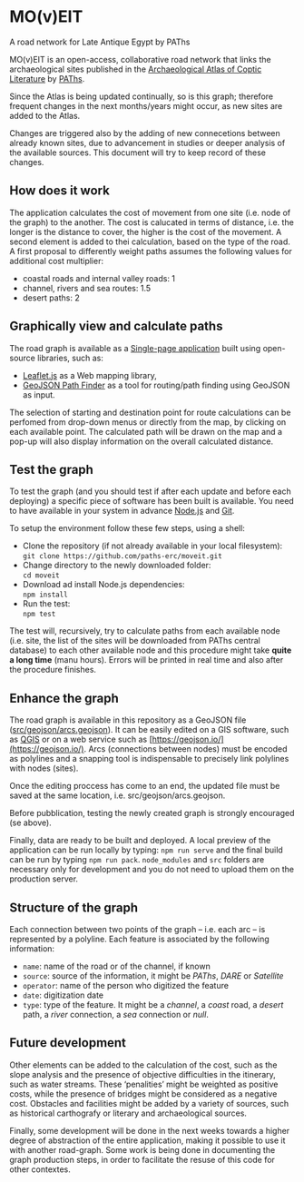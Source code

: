 # MO(v)EIT
A road network for Late Antique Egypt by PAThs

MO(v)EIT is an open-access, collaborative road network that links the archaeological sites published in the [Archaeological Atlas of Coptic Literature](https://atlas.paths-erc.eu) by [PAThs](http://paths.uniroma1.it).

Since the Atlas is being updated continually, so is this graph; therefore frequent changes in the next months/years might occur, as new sites are added to the Atlas.

Changes are triggered also by the adding of new connecetions between already known sites, due to advancement in studies or deeper analysis of the available sources. This document will try to keep record of these changes.

## How does it work
The application calculates the cost of movement from one site (i.e. node of the graph) to the another. The cost is calucated in terms of distance, i.e. the longer is the distance to cover, the higher is the cost of the movement. A second element is added to thei calculation, based on the type of the road. A first proposal to differently weight paths assumes the following values for additional cost multiplier:
- coastal roads and internal valley roads: 1
- channel, rivers and sea routes: 1.5
- desert paths: 2

## Graphically view and calculate paths
The road graph is available as a [Single-page application](https://en.wikipedia.org/wiki/Single-page_application) built using open-source libraries, such as:
- [Leaflet.js](https://leafletjs.com/) as a Web mapping library,
- [GeoJSON Path Finder](https://www.liedman.net/geojson-path-finder/) as a tool for routing/path finding using GeoJSON as input.

The selection of starting and destination point for route calculations can be perfomed from drop-down menus or directly from the map, by clicking on each available point. The calculated path will be drawn on the map and a pop-up will also display information on the overall calculated distance.

## Test the graph
To test the graph (and you should test if after each update and before each deploying) a specific piece of software has been built is available. You need to have available in your system in advance [Node.js](https://nodejs.org/) and [Git](https://git-scm.com/).

To setup the environment follow these few steps, using a shell:
- Clone the repository (if not already available in your local filesystem):  
`git clone https://github.com/paths-erc/moveit.git`
- Change directory to the newly downloaded folder:      
`cd moveit`
- Download ad install Node.js dependencies:  
`npm install`
- Run the test:  
`npm test`

The test will, recursively, try to calculate paths from each available node (i.e. site, the list of the sites will be downloaded from PAThs central database) to each other available node and this procedure might take **quite a long time** (manu hours). Errors will be printed in real time and also after the procedure finishes.

## Enhance the graph
The road graph is available in this repository as a GeoJSON file ([src/geojson/arcs.geojson](src/geojson/arcs.geojson)). It can be easily edited on a GIS software, such as [QGIS](https://www.qgis.org/) or on a web service such as [https://geojson.io/](https://geojson.io/). Arcs (connections between nodes) must be encoded as polylines and a snapping tool is indispensable to precisely link polylines with nodes (sites).

Once the editing proccess has come to an end, the updated file must be saved at the same location, i.e. src/geojson/arcs.geojson.

Before pubblication, testing the newly created graph is strongly encouraged (se above). 

Finally, data are ready to be built and deployed. A local preview of the application can be run locally by typing: `npm run serve` and the final build can be run by typing `npm run pack`. `node_modules` and `src` folders are necessary only for development and you do not need to upload them on the production server.

## Structure of the graph
Each connection between two points of the graph – i.e. each arc – is represented by a polyline. Each feature is associated by the following information:
- `name`: name of the road or of the channel, if known
- `source`: source of the information, it might be *PAThs*, *DARE* or *Satellite*
- `operator`: name of the person who digitized the feature
- `date`: digitization date
- `type`: type of the feature. It might be a *channel*, a *coast* road, a *desert* path, a *river* connection, a *sea* connection or *null*.


## Future development
Other elements can be added to the calculation of the cost, such as the slope analysis and the presence of objective difficulties in the itinerary, such as water streams. These ‘penalities’ might be weighted as positive costs, while the presence of bridges might be considered as a negative cost. Obstacles and facilities might be added by a variety of sources, such as historical carthografy or literary and archaeological sources.

Finally, some development will be done in the next weeks towards a higher degree of abstraction of the entire application, making it possible to use it with another road-graph. Some work is being done in documenting the graph production steps, in order to facilitate the resuse of this code for other contextes.

